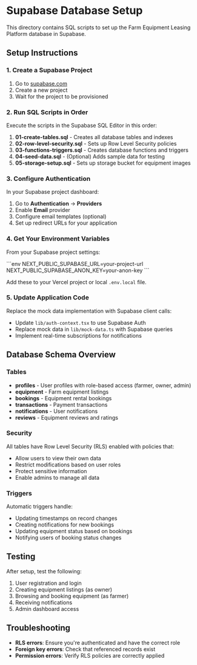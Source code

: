 # Supabase Database Setup

This directory contains SQL scripts to set up the Farm Equipment Leasing Platform database in Supabase.

## Setup Instructions

### 1. Create a Supabase Project
1. Go to [supabase.com](https://supabase.com)
2. Create a new project
3. Wait for the project to be provisioned

### 2. Run SQL Scripts in Order

Execute the scripts in the Supabase SQL Editor in this order:

1. **01-create-tables.sql** - Creates all database tables and indexes
2. **02-row-level-security.sql** - Sets up Row Level Security policies
3. **03-functions-triggers.sql** - Creates database functions and triggers
4. **04-seed-data.sql** - (Optional) Adds sample data for testing
5. **05-storage-setup.sql** - Sets up storage bucket for equipment images

### 3. Configure Authentication

In your Supabase project dashboard:

1. Go to **Authentication** → **Providers**
2. Enable **Email** provider
3. Configure email templates (optional)
4. Set up redirect URLs for your application

### 4. Get Your Environment Variables

From your Supabase project settings:

\`\`\`env
NEXT_PUBLIC_SUPABASE_URL=your-project-url
NEXT_PUBLIC_SUPABASE_ANON_KEY=your-anon-key
\`\`\`

Add these to your Vercel project or local `.env.local` file.

### 5. Update Application Code

Replace the mock data implementation with Supabase client calls:

- Update `lib/auth-context.tsx` to use Supabase Auth
- Replace mock data in `lib/mock-data.ts` with Supabase queries
- Implement real-time subscriptions for notifications

## Database Schema Overview

### Tables

- **profiles** - User profiles with role-based access (farmer, owner, admin)
- **equipment** - Farm equipment listings
- **bookings** - Equipment rental bookings
- **transactions** - Payment transactions
- **notifications** - User notifications
- **reviews** - Equipment reviews and ratings

### Security

All tables have Row Level Security (RLS) enabled with policies that:
- Allow users to view their own data
- Restrict modifications based on user roles
- Protect sensitive information
- Enable admins to manage all data

### Triggers

Automatic triggers handle:
- Updating timestamps on record changes
- Creating notifications for new bookings
- Updating equipment status based on bookings
- Notifying users of booking status changes

## Testing

After setup, test the following:

1. User registration and login
2. Creating equipment listings (as owner)
3. Browsing and booking equipment (as farmer)
4. Receiving notifications
5. Admin dashboard access

## Troubleshooting

- **RLS errors**: Ensure you're authenticated and have the correct role
- **Foreign key errors**: Check that referenced records exist
- **Permission errors**: Verify RLS policies are correctly applied
